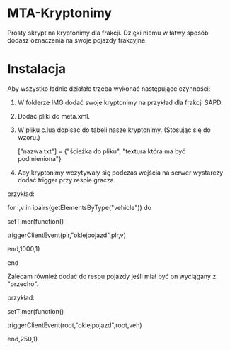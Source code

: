 # MTA-Kryptonimy

Prosty skrypt na kryptonimy dla frakcji. Dzięki niemu w łatwy sposób dodasz oznaczenia na swoje pojazdy frakcyjne.


# Instalacja

Aby wszystko ładnie działało trzeba wykonać następujące czynności:
1. W folderze IMG dodać swoje kryptonimy na przykład dla frakcji SAPD.
2. Dodać pliki do meta.xml.
3. W pliku c.lua dopisać do tabeli nasze kryptonimy. (Stosując się do wzoru.)
   
   ["nazwa txt"] = {"ścieżka do pliku", "textura która ma być podmieniona"}

4. Aby kryptonimy wczytywały się podczas wejścia na serwer wystarczy dodać trigger przy respie gracza.

przykład:

for i,v in ipairs(getElementsByType("vehicle")) do

setTimer(function()

triggerClientEvent(plr,"oklejpojazd",plr,v)	

end,1000,1)

end


Zalecam również dodać do respu pojazdy jeśli miał być on wyciągany z "przecho".



przykład:

setTimer(function()

triggerClientEvent(root,"oklejpojazd",root,veh)	

end,250,1)



